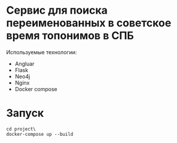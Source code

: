 # Сервис для поиска переименованных в советское время топонимов в СПБ

Используемые технологии:

* Angluar
* Flask
* Neo4j
* Nginx
* Docker compose

# Запуск
```
cd project\
docker-compose up --build
```
